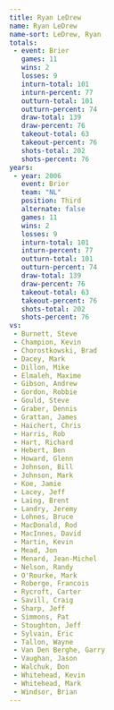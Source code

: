 ```yaml
---
title: Ryan LeDrew
name: Ryan LeDrew
name-sort: LeDrew, Ryan
totals:
 - event: Brier
   games: 11
   wins: 2
   losses: 9
   inturn-total: 101
   inturn-percent: 77
   outturn-total: 101
   outturn-percent: 74
   draw-total: 139
   draw-percent: 76
   takeout-total: 63
   takeout-percent: 76
   shots-total: 202
   shots-percent: 76
years:
 - year: 2006
   event: Brier
   team: "NL"
   position: Third
   alternate: false
   games: 11
   wins: 2
   losses: 9
   inturn-total: 101
   inturn-percent: 77
   outturn-total: 101
   outturn-percent: 74
   draw-total: 139
   draw-percent: 76
   takeout-total: 63
   takeout-percent: 76
   shots-total: 202
   shots-percent: 76
vs:
 - Burnett, Steve
 - Champion, Kevin
 - Chorostkowski, Brad
 - Dacey, Mark
 - Dillon, Mike
 - Elmaleh, Maxime
 - Gibson, Andrew
 - Gordon, Robbie
 - Gould, Steve
 - Graber, Dennis
 - Grattan, James
 - Haichert, Chris
 - Harris, Rob
 - Hart, Richard
 - Hebert, Ben
 - Howard, Glenn
 - Johnson, Bill
 - Johnson, Mark
 - Koe, Jamie
 - Lacey, Jeff
 - Laing, Brent
 - Landry, Jeremy
 - Lohnes, Bruce
 - MacDonald, Rod
 - MacInnes, David
 - Martin, Kevin
 - Mead, Jon
 - Menard, Jean-Michel
 - Nelson, Randy
 - O'Rourke, Mark
 - Roberge, Francois
 - Rycroft, Carter
 - Savill, Craig
 - Sharp, Jeff
 - Simmons, Pat
 - Stoughton, Jeff
 - Sylvain, Eric
 - Tallon, Wayne
 - Van Den Berghe, Garry
 - Vaughan, Jason
 - Walchuk, Don
 - Whitehead, Kevin
 - Whitehead, Mark
 - Windsor, Brian
---
```

